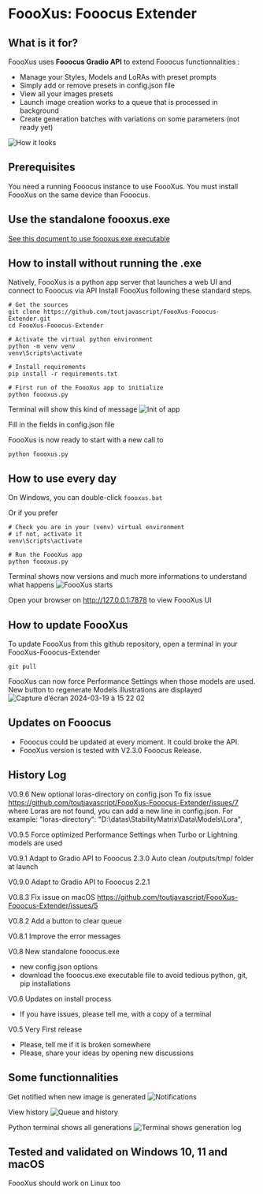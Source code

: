 # FoooXus: Fooocus Extender

## What is it for?
FoooXus uses **Fooocus Gradio API** to extend Fooocus functionnalities :
- Manage your Styles, Models and LoRAs with preset prompts
- Simply add or remove presets in config.json file
- View all your images presets
- Launch image creation works to a queue that is processed in background
- Create generation batches with variations on some parameters (not ready yet)

![How it looks](https://github.com/toutjavascript/FoooXus-Fooocus-Extender/assets/30899600/9629f7d0-a710-4e2d-a698-4290d45f71a7)

## Prerequisites
You need a running Fooocus instance to use FoooXus.
You must install FoooXus on the same device than Fooocus.

## Use the standalone foooxus.exe
[See this document to use foooxus.exe executable](executable.md)

## How to install without running the .exe
Natively, FoooXus is a python app server that launches a web UI and connect to Fooocus via API
Install FoooXus following these standard steps.

```
# Get the sources 
git clone https://github.com/toutjavascript/FoooXus-Fooocus-Extender.git
cd FoooXus-Fooocus-Extender

# Activate the virtual python environment
python -m venv venv
venv\Scripts\activate

# Install requirements
pip install -r requirements.txt

# First run of the FoooXus app to initialize
python foooxus.py
```

Terminal will show this kind of message
![Init of app](https://github.com/toutjavascript/FoooXus-Fooocus-Extender/assets/30899600/1c16d3e7-b0af-48cf-920c-2a04c893ef01)

Fill in the fields in config.json file

FoooXus is now ready to start with a new call to
```
python foooxus.py
```


## How to use every day
On Windows, you can double-click <code>foooxus.bat</code>

Or if you prefer
```
# Check you are in your (venv) virtual environment
# if not, activate it
venv\Scripts\activate

# Run the FoooXus app
python foooxus.py
```

Terminal shows now versions and much more informations to understand what happens
![FoooXus starts](https://github.com/toutjavascript/FoooXus-Fooocus-Extender/assets/30899600/2eda20a1-3f10-46a9-b5bc-531674226d28)

Open your browser on http://127.0.0.1:7878 to view FoooXus UI

## How to update FoooXus
To update FoooXus from this github repository, open a terminal in your FoooXus-Fooocus-Extender 
```
git pull
```

FoooXus can now force Performance Settings when those models are used. New button to regenerate Models illustrations are displayed
![Capture d’écran 2024-03-19 à 15 22 02](https://github.com/toutjavascript/FoooXus-Fooocus-Extender/assets/30899600/65ac30fb-eeb1-4785-bcd2-c19aa1c58524)


## Updates on Fooocus
- Fooocus could be updated at every moment. It could broke the API.
- FoooXus version is tested with V2.3.0 Fooocus Release.

## History Log
V0.9.6 New optional loras-directory on config.json
       To fix issue https://github.com/toutjavascript/FoooXus-Fooocus-Extender/issues/7 where Loras are not found,
       you can add a new line in config.json. For example:
       "loras-directory": "D:\\datas\\StabilityMatrix\\Data\\Models\\Lora",

V0.9.5 Force optimized Performance Settings when Turbo or Lightning models are used

V0.9.1 Adapt to Gradio API to Fooocus 2.3.0
       Auto clean /outputs/tmp/ folder at launch    

V0.9.0 Adapt to Gradio API to Fooocus 2.2.1

V0.8.3 Fix issue on macOS https://github.com/toutjavascript/FoooXus-Fooocus-Extender/issues/5

V0.8.2 Add a button to clear queue 

V0.8.1 Improve the error messages 

V0.8 New standalone fooocus.exe 
- new config.json options 
- download the fooocus.exe executable file to avoid tedious python, git, pip installations

V0.6 Updates on install process
- If you have issues, please tell me, with a copy of a terminal

V0.5 Very First release
- Please, tell me if it is broken somewhere
- Please, share your ideas by opening new discussions

## Some functionnalities
Get notified when new image is generated
![Notifications](https://github.com/toutjavascript/FoooXus-Fooocus-Extender/assets/30899600/96146dca-fd97-4729-b7e4-0fd2699580c6)

View history 
![Queue and history](https://github.com/toutjavascript/FoooXus-Fooocus-Extender/assets/30899600/e82f3b8b-db2c-41b4-9f21-29fb315960e5)

Python terminal shows all generations
![Terminal shows generation log](https://github.com/toutjavascript/FoooXus-Fooocus-Extender/assets/30899600/3d9190f8-e730-4893-8e9f-dda637419778)

## Tested and validated on Windows 10, 11 and macOS
FoooXus should work on Linux too
